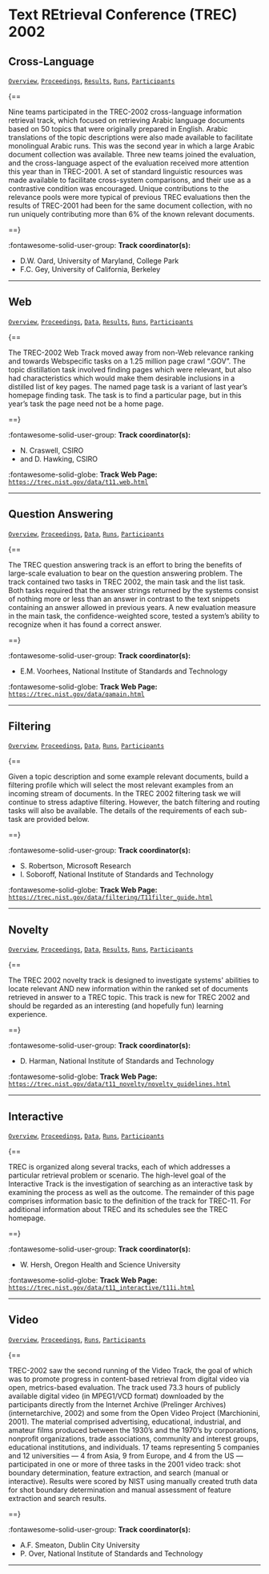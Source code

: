 # Text REtrieval Conference (TREC) 2002 

## Cross-Language

[`Overview`](./xlingual/overview.md), [`Proceedings`](./xlingual/proceedings.md), [`Results`](./xlingual/results.md), [`Runs`](./xlingual/runs.md), [`Participants`](./xlingual/participants.md)

{==

Nine teams participated in the TREC-2002 cross-language information retrieval track, which focused on retrieving Arabic language documents based on 50 topics that were originally prepared in English. Arabic translations of the topic descriptions were also made available to facilitate monolingual Arabic runs. This was the second year in which a large Arabic document collection was available. Three new teams joined the evaluation, and the cross-language aspect of the evaluation received more attention this year than in TREC-2001. A set of standard linguistic resources was made available to facilitate cross-system comparisons, and their use as a contrastive condition was encouraged. Unique contributions to the relevance pools were more typical of previous TREC evaluations then the results of TREC-2001 had been for the same document collection, with no run uniquely contributing more than 6% of the known relevant documents.

==}

:fontawesome-solid-user-group: **Track coordinator(s):**

- D.W. Oard, University of Maryland, College Park 
- F.C. Gey, University of California, Berkeley 




---

## Web

[`Overview`](./web/overview.md), [`Proceedings`](./web/proceedings.md), [`Data`](./web/data.md), [`Results`](./web/results.md), [`Runs`](./web/runs.md), [`Participants`](./web/participants.md)

{==

The TREC-2002 Web Track moved away from non-Web relevance ranking and towards Webspecific tasks on a 1.25 million page crawl “.GOV”. The topic distillation task involved finding pages which were relevant, but also had characteristics which would make them desirable inclusions in a distilled list of key pages. The named page task is a variant of last year’s homepage finding task. The task is to find a particular page, but in this year’s task the page need not be a home page.

==}

:fontawesome-solid-user-group: **Track coordinator(s):**

- N. Craswell, CSIRO 
- and D. Hawking, CSIRO 


:fontawesome-solid-globe: **Track Web Page:** [`https://trec.nist.gov/data/t11.web.html`](https://trec.nist.gov/data/t11.web.html) 

---

## Question Answering

[`Overview`](./qa/overview.md), [`Proceedings`](./qa/proceedings.md), [`Data`](./qa/data.md), [`Runs`](./qa/runs.md), [`Participants`](./qa/participants.md)

{==

The TREC question answering track is an effort to bring the benefits of large-scale evaluation to bear on the question answering problem. The track contained two tasks in TREC 2002, the main task and the list task. Both tasks required that the answer strings returned by the systems consist of nothing more or less than an answer in contrast to the text snippets containing an answer allowed in previous years. A new evaluation measure in the main task, the confidence-weighted score, tested a system’s ability to recognize when it has found a correct answer.

==}

:fontawesome-solid-user-group: **Track coordinator(s):**

- E.M. Voorhees, National Institute of Standards and Technology 


:fontawesome-solid-globe: **Track Web Page:** [`https://trec.nist.gov/data/qamain.html`](https://trec.nist.gov/data/qamain.html) 

---

## Filtering

[`Overview`](./filtering/overview.md), [`Proceedings`](./filtering/proceedings.md), [`Data`](./filtering/data.md), [`Runs`](./filtering/runs.md), [`Participants`](./filtering/participants.md)

{==

Given a topic description and some example relevant documents, build a filtering profile which will select the most relevant examples from an incoming stream of documents.  In the TREC 2002 filtering task we will continue to stress adaptive filtering. However, the batch filtering and routing tasks will also be available. The details of the requirements of each sub-task are provided below.

==}

:fontawesome-solid-user-group: **Track coordinator(s):**

- S. Robertson, Microsoft Research 
- I. Soboroff, National Institute of Standards and Technology 


:fontawesome-solid-globe: **Track Web Page:** [`https://trec.nist.gov/data/filtering/T11filter_guide.html`](https://trec.nist.gov/data/filtering/T11filter_guide.html) 

---

## Novelty

[`Overview`](./novelty/overview.md), [`Proceedings`](./novelty/proceedings.md), [`Data`](./novelty/data.md), [`Results`](./novelty/results.md), [`Runs`](./novelty/runs.md), [`Participants`](./novelty/participants.md)

{==

The TREC 2002 novelty track is designed to investigate systems' abilities to locate relevant AND new information within the ranked set of documents retrieved in answer to a TREC topic. This track is new for TREC 2002 and should be regarded as an interesting (and hopefully fun) learning experience.

==}

:fontawesome-solid-user-group: **Track coordinator(s):**

- D. Harman, National Institute of Standards and Technology 


:fontawesome-solid-globe: **Track Web Page:** [`https://trec.nist.gov/data/t11_novelty/novelty_guidelines.html`](https://trec.nist.gov/data/t11_novelty/novelty_guidelines.html) 

---

## Interactive

[`Overview`](./interactive/overview.md), [`Proceedings`](./interactive/proceedings.md), [`Data`](./interactive/data.md), [`Runs`](./interactive/runs.md), [`Participants`](./interactive/participants.md)

{==

TREC is organized along several tracks, each of which addresses a particular retrieval problem or scenario. The high-level goal of the Interactive Track is the investigation of searching as an interactive task by examining the process as well as the outcome. The remainder of this page comprises information basic to the definition of the track for TREC-11. For additional information about TREC and its schedules see the TREC homepage.

==}

:fontawesome-solid-user-group: **Track coordinator(s):**

- W. Hersh, Oregon Health and Science University 


:fontawesome-solid-globe: **Track Web Page:** [`https://trec.nist.gov/data/t11_interactive/t11i.html`](https://trec.nist.gov/data/t11_interactive/t11i.html) 

---

## Video

[`Overview`](./video/overview.md), [`Proceedings`](./video/proceedings.md), [`Runs`](./video/runs.md), [`Participants`](./video/participants.md)

{==

TREC-2002 saw the second running of the Video Track, the goal of which was to promote progress in content-based retrieval from digital video via open, metrics-based evaluation. The track used 73.3 hours of publicly available digital video (in MPEG1/VCD format) downloaded by the participants directly from the Internet Archive (Prelinger Archives) (internetarchive, 2002) and some from the Open Video Project (Marchionini, 2001). The material comprised advertising, educational, industrial, and amateur films produced between the 1930’s and the 1970’s by corporations, nonprofit organizations, trade associations, community and interest groups, educational institutions, and individuals. 17 teams representing 5 companies and 12 universities — 4 from Asia, 9 from Europe, and 4 from the US — participated in one or more of three tasks in the 2001 video track: shot boundary determination, feature extraction, and search (manual or interactive). Results were scored by NIST using manually created truth data for shot boundary determination and manual assessment of feature extraction and search results.

==}

:fontawesome-solid-user-group: **Track coordinator(s):**

- A.F. Smeaton, Dublin City University 
- P. Over, National Institute of Standards and Technology 




---

